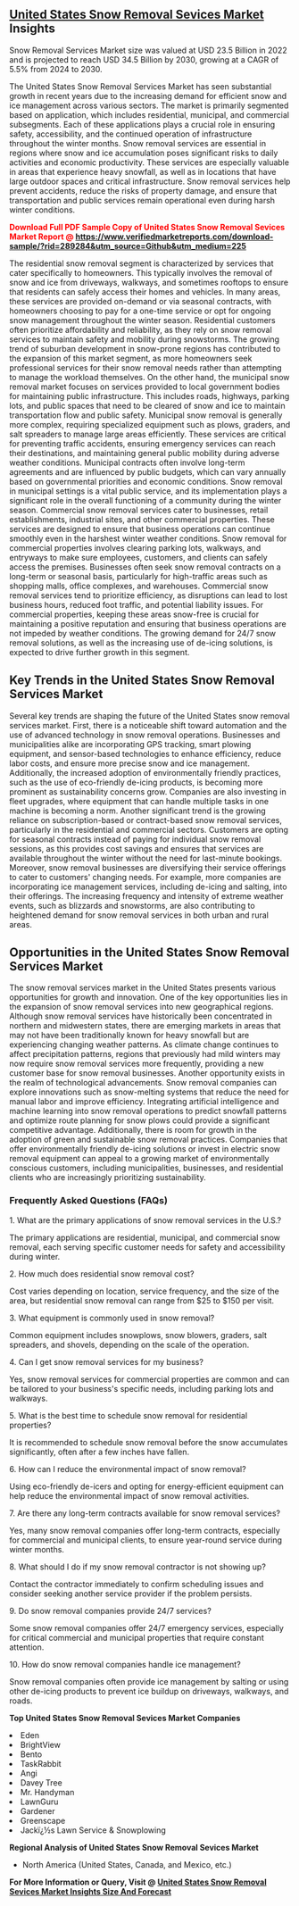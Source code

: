 <h2><a href="https://www.verifiedmarketreports.com/download-sample/?rid=289284&amp;utm_source=Github&amp;utm_medium=225" target="_blank">United States Snow Removal Sevices Market</a> Insights</h2><p>Snow Removal Services Market size was valued at USD 23.5 Billion in 2022 and is projected to reach USD 34.5 Billion by 2030, growing at a CAGR of 5.5% from 2024 to 2030.</p><p><div> <p>The United States Snow Removal Services Market has seen substantial growth in recent years due to the increasing demand for efficient snow and ice management across various sectors. The market is primarily segmented based on application, which includes residential, municipal, and commercial subsegments. Each of these applications plays a crucial role in ensuring safety, accessibility, and the continued operation of infrastructure throughout the winter months. Snow removal services are essential in regions where snow and ice accumulation poses significant risks to daily activities and economic productivity. These services are especially valuable in areas that experience heavy snowfall, as well as in locations that have large outdoor spaces and critical infrastructure. Snow removal services help prevent accidents, reduce the risks of property damage, and ensure that transportation and public services remain operational even during harsh winter conditions. <strong><p><span class=""><span style="color: #ff0000;"><strong>Download Full PDF Sample Copy of United States Snow Removal Sevices Market Report</strong> @ </span><a href="https://www.verifiedmarketreports.com/download-sample/?rid=289284&amp;utm_source=Github&amp;utm_medium=225" target="_blank">https://www.verifiedmarketreports.com/download-sample/?rid=289284&amp;utm_source=Github&amp;utm_medium=225</a></span></p></strong> The residential snow removal segment is characterized by services that cater specifically to homeowners. This typically involves the removal of snow and ice from driveways, walkways, and sometimes rooftops to ensure that residents can safely access their homes and vehicles. In many areas, these services are provided on-demand or via seasonal contracts, with homeowners choosing to pay for a one-time service or opt for ongoing snow management throughout the winter season. Residential customers often prioritize affordability and reliability, as they rely on snow removal services to maintain safety and mobility during snowstorms. The growing trend of suburban development in snow-prone regions has contributed to the expansion of this market segment, as more homeowners seek professional services for their snow removal needs rather than attempting to manage the workload themselves. On the other hand, the municipal snow removal market focuses on services provided to local government bodies for maintaining public infrastructure. This includes roads, highways, parking lots, and public spaces that need to be cleared of snow and ice to maintain transportation flow and public safety. Municipal snow removal is generally more complex, requiring specialized equipment such as plows, graders, and salt spreaders to manage large areas efficiently. These services are critical for preventing traffic accidents, ensuring emergency services can reach their destinations, and maintaining general public mobility during adverse weather conditions. Municipal contracts often involve long-term agreements and are influenced by public budgets, which can vary annually based on governmental priorities and economic conditions. Snow removal in municipal settings is a vital public service, and its implementation plays a significant role in the overall functioning of a community during the winter season. Commercial snow removal services cater to businesses, retail establishments, industrial sites, and other commercial properties. These services are designed to ensure that business operations can continue smoothly even in the harshest winter weather conditions. Snow removal for commercial properties involves clearing parking lots, walkways, and entryways to make sure employees, customers, and clients can safely access the premises. Businesses often seek snow removal contracts on a long-term or seasonal basis, particularly for high-traffic areas such as shopping malls, office complexes, and warehouses. Commercial snow removal services tend to prioritize efficiency, as disruptions can lead to lost business hours, reduced foot traffic, and potential liability issues. For commercial properties, keeping these areas snow-free is crucial for maintaining a positive reputation and ensuring that business operations are not impeded by weather conditions. The growing demand for 24/7 snow removal solutions, as well as the increasing use of de-icing solutions, is expected to drive further growth in this segment. <h2>Key Trends in the United States Snow Removal Services Market</h2> Several key trends are shaping the future of the United States snow removal services market. First, there is a noticeable shift toward automation and the use of advanced technology in snow removal operations. Businesses and municipalities alike are incorporating GPS tracking, smart plowing equipment, and sensor-based technologies to enhance efficiency, reduce labor costs, and ensure more precise snow and ice management. Additionally, the increased adoption of environmentally friendly practices, such as the use of eco-friendly de-icing products, is becoming more prominent as sustainability concerns grow. Companies are also investing in fleet upgrades, where equipment that can handle multiple tasks in one machine is becoming a norm. Another significant trend is the growing reliance on subscription-based or contract-based snow removal services, particularly in the residential and commercial sectors. Customers are opting for seasonal contracts instead of paying for individual snow removal sessions, as this provides cost savings and ensures that services are available throughout the winter without the need for last-minute bookings. Moreover, snow removal businesses are diversifying their service offerings to cater to customers' changing needs. For example, more companies are incorporating ice management services, including de-icing and salting, into their offerings. The increasing frequency and intensity of extreme weather events, such as blizzards and snowstorms, are also contributing to heightened demand for snow removal services in both urban and rural areas. <h2>Opportunities in the United States Snow Removal Services Market</h2> The snow removal services market in the United States presents various opportunities for growth and innovation. One of the key opportunities lies in the expansion of snow removal services into new geographical regions. Although snow removal services have historically been concentrated in northern and midwestern states, there are emerging markets in areas that may not have been traditionally known for heavy snowfall but are experiencing changing weather patterns. As climate change continues to affect precipitation patterns, regions that previously had mild winters may now require snow removal services more frequently, providing a new customer base for snow removal businesses. Another opportunity exists in the realm of technological advancements. Snow removal companies can explore innovations such as snow-melting systems that reduce the need for manual labor and improve efficiency. Integrating artificial intelligence and machine learning into snow removal operations to predict snowfall patterns and optimize route planning for snow plows could provide a significant competitive advantage. Additionally, there is room for growth in the adoption of green and sustainable snow removal practices. Companies that offer environmentally friendly de-icing solutions or invest in electric snow removal equipment can appeal to a growing market of environmentally conscious customers, including municipalities, businesses, and residential clients who are increasingly prioritizing sustainability. <h3>Frequently Asked Questions (FAQs)</h3> <p>1. What are the primary applications of snow removal services in the U.S.?</p> <p>The primary applications are residential, municipal, and commercial snow removal, each serving specific customer needs for safety and accessibility during winter.</p> <p>2. How much does residential snow removal cost?</p> <p>Cost varies depending on location, service frequency, and the size of the area, but residential snow removal can range from $25 to $150 per visit.</p> <p>3. What equipment is commonly used in snow removal?</p> <p>Common equipment includes snowplows, snow blowers, graders, salt spreaders, and shovels, depending on the scale of the operation.</p> <p>4. Can I get snow removal services for my business?</p> <p>Yes, snow removal services for commercial properties are common and can be tailored to your business's specific needs, including parking lots and walkways.</p> <p>5. What is the best time to schedule snow removal for residential properties?</p> <p>It is recommended to schedule snow removal before the snow accumulates significantly, often after a few inches have fallen.</p> <p>6. How can I reduce the environmental impact of snow removal?</p> <p>Using eco-friendly de-icers and opting for energy-efficient equipment can help reduce the environmental impact of snow removal activities.</p> <p>7. Are there any long-term contracts available for snow removal services?</p> <p>Yes, many snow removal companies offer long-term contracts, especially for commercial and municipal clients, to ensure year-round service during winter months.</p> <p>8. What should I do if my snow removal contractor is not showing up?</p> <p>Contact the contractor immediately to confirm scheduling issues and consider seeking another service provider if the problem persists.</p> <p>9. Do snow removal companies provide 24/7 services?</p> <p>Some snow removal companies offer 24/7 emergency services, especially for critical commercial and municipal properties that require constant attention.</p> <p>10. How do snow removal companies handle ice management?</p> <p>Snow removal companies often provide ice management by salting or using other de-icing products to prevent ice buildup on driveways, walkways, and roads.</p> </div></p><p><strong>Top United States Snow Removal Sevices Market Companies</strong></p><div data-test-id=""><p><li>Eden</li><li> BrightView</li><li> Bento</li><li> TaskRabbit</li><li> Angi</li><li> Davey Tree</li><li> Mr. Handyman</li><li> LawnGuru</li><li> Gardener</li><li> Greenscape</li><li> Jackï¿½s Lawn Service & Snowplowing</li></p><div><strong>Regional Analysis of&nbsp;United States Snow Removal Sevices Market</strong></div><ul><li dir="ltr"><p dir="ltr">North America&nbsp;(United States, Canada, and Mexico, etc.)</p></li></ul><p><strong>For More Information or Query, Visit @&nbsp;</strong><strong><a href="https://www.verifiedmarketreports.com/product/snow-removal-sevices-market/?utm_source=Github&amp;utm_medium=225" target="_blank">United States Snow Removal Sevices Market Insights Size And Forecast</a></strong></p></div>
